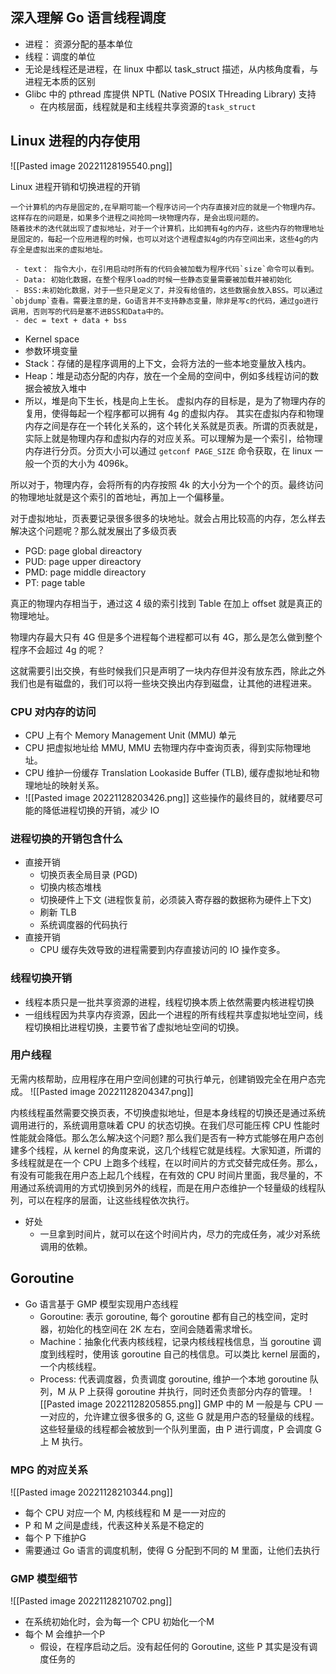 ## 深入理解 Go 语言线程调度

- 进程： 资源分配的基本单位
- 线程：调度的单位
- 无论是线程还是进程，在 linux 中都以 task_struct 描述，从内核角度看，与进程无本质的区别
- Glibc 中的 pthread 库提供 NPTL (Native POSIX THreading Library) 支持
	- 在内核层面，线程就是和主线程共享资源的`task_struct `

## Linux 进程的内存使用 
![[Pasted image 20221128195540.png]]

Linux 进程开销和切换进程的开销

	一个计算机的内存是固定的,在早期可能一个程序访问一个内存直接对应的就是一个物理内存。这样存在的问题是，如果多个进程之间抢同一块物理内存，是会出现问题的。
	随着技术的迭代就出现了虚拟地址，对于一个计算机，比如拥有4g的内存，这些内存的物理地址是固定的，每起一个应用进程的时候，也可以对这个进程虚拟4g的内存空间出来，这些4g的内存全是虚拟出来的虚拟地址。

	 - text： 指令大小，在引用启动时所有的代码会被加载为程序代码`size`命令可以看到。
	 - Data: 初始化数据，在整个程序load的时候一些静态变量需要被加载并被初始化
	 - BSS:未初始化数据，对于一些只是定义了，并没有给值的，这些数据会放入BSS。可以通过`objdump`查看。需要注意的是，Go语言并不支持静态变量，除非是写c的代码，通过go进行调用，否则写的代码是塞不进BSS和Data中的。
	 - dec = text + data + bss
- Kernel space
- 参数环境变量
- Stack：存储的是程序调用的上下文，会将方法的一些本地变量放入栈内。
- Heap：堆是动态分配的内存，放在一个全局的空间中，例如多线程访问的数据会被放入堆中
- 所以，堆是向下生长，栈是向上生长。
虚拟内存的目标是，是为了物理内存的复用，使得每起一个程序都可以拥有 4g 的虚拟内存。
其实在虚拟内存和物理内存之间是存在一个转化关系的，这个转化关系就是页表。所谓的页表就是，实际上就是物理内存和虚拟内存的对应关系。可以理解为是一个索引，给物理内存进行分页。分页大小可以通过 `getconf PAGE_SIZE` 命令获取，在 linux 一般一个页的大小为 4096k。

所以对于，物理内存，会将所有的内存按照 4k 的大小分为一个个的页。最终访问的物理地址就是这个索引的首地址，再加上一个偏移量。

对于虚拟地址，页表要记录很多很多的块地址。就会占用比较高的内存，怎么样去解决这个问题呢？那么就发展出了多级页表

- PGD: page global direactory
- PUD: page upper direactory
- PMD: page middle direactory 
- PT: page table

真正的物理内存相当于，通过这 4 级的索引找到 Table 在加上 offset 就是真正的物理地址。

物理内存最大只有 4G 但是多个进程每个进程都可以有 4G，那么是怎么做到整个程序不会超过 4g 的呢？

这就需要引出交换，有些时候我们只是声明了一块内存但并没有放东西，除此之外我们也是有磁盘的，我们可以将一些块交换出内存到磁盘，让其他的进程进来。

### CPU 对内存的访问

- CPU 上有个 Memory Management Unit (MMU) 单元
- CPU 把虚拟地址给 MMU, MMU 去物理内存中查询页表，得到实际物理地址。
- CPU 维护一份缓存 Translation Lookaside Buffer (TLB), 缓存虚拟地址和物理地址的映射关系。
- ![[Pasted image 20221128203426.png]]
这些操作的最终目的，就绪要尽可能的降低进程切换的开销，减少 IO

### 进程切换的开销包含什么

- 直接开销
	- 切换页表全局目录 (PGD)
	- 切换内核态堆栈
	- 切换硬件上下文 (进程恢复前，必须装入寄存器的数据称为硬件上下文)
	- 刷新 TLB
	- 系统调度器的代码执行
- 直接开销
	- CPU 缓存失效导致的进程需要到内存直接访问的 IO 操作变多。

### 线程切换开销

- 线程本质只是一批共享资源的进程，线程切换本质上依然需要内核进程切换
- 一组线程因为共享内存资源，因此一个进程的所有线程共享虚拟地址空间，线程切换相比进程切换，主要节省了虚拟地址空间的切换。

### 用户线程

无需内核帮助，应用程序在用户空间创建的可执行单元，创建销毁完全在用户态完成。
![[Pasted image 20221128204347.png]]

内核线程虽然需要交换页表，不切换虚拟地址，但是本身线程的切换还是通过系统调用进行的，系统调用意味着 CPU 的状态切换。在我们尽可能压榨 CPU 性能时性能就会降低。那么怎么解决这个问题?
那么我们是否有一种方式能够在用户态创建多个线程，从 kernel 的角度来说，这几个线程它就是线程。大家知道，所谓的多线程就是在一个 CPU 上跑多个线程，在以时间片的方式交替完成任务。那么，有没有可能我在用户态上起几个线程，在有效的 CPU 时间片里面，我尽量的，不用通过系统调用的方式切换到另外的线程，而是在用户态维护一个轻量级的线程队列，可以在程序的层面，让这些线程依次执行。
- 好处
	- 一旦拿到时间片，就可以在这个时间片内，尽力的完成任务，减少对系统调用的依赖。

## Goroutine

- Go 语言基于 GMP 模型实现用户态线程
	- Goroutine: 表示 goroutine, 每个 goroutine 都有自己的栈空间，定时器，初始化的栈空间在 2K 左右，空间会随着需求增长。
	- Machine：抽象化代表内核线程，记录内核线程栈信息，当 goroutine 调度到线程时，使用该 goroutine 自己的栈信息。可以类比 kernel 层面的，一个内核线程。
	- Process: 代表调度器，负责调度 goroutine, 维护一个本地 goroutine 队列，M 从 P 上获得 goroutine 并执行，同时还负责部分内存的管理。
![[Pasted image 20221128205855.png]]
GMP 中的 M 一般是与 CPU 一一对应的，允许建立很多很多的 G, 这些 G 就是用户态的轻量级的线程。这些轻量级的线程都会被放到一个队列里面，由 P 进行调度，P 会调度 G 上 M 执行。

### MPG 的对应关系

![[Pasted image 20221128210344.png]]

- 每个 CPU 对应一个 M, 内核线程和 M 是一一对应的
- P 和 M 之间是虚线，代表这种关系是不稳定的
- 每个 P 下维护G
- 需要通过 Go 语言的调度机制，使得 G 分配到不同的 M 里面，让他们去执行

### GMP 模型细节

![[Pasted image 20221128210702.png]]

- 在系统初始化时，会为每一个 CPU 初始化一个M
- 每个 M 会维护一个P
	- 假设，在程序启动之后。没有起任何的 Goroutine, 这些 P 其实是没有调度任务的
